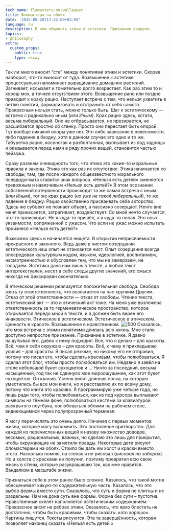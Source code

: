 ```yaml
---
tech_name: flamasters-on-wallpaper
title: Фломастеры на обоях
date: '2025-08-28T17:32:00+03:00'
language: ru
description: В чем общность этики и эстетики. Признание вандала.
topics:
- philosophy
extra:
  custom_props:
    public: true
    type: essay
---
```


Так ли много вносит “сте” между понятиями этики и эстетики. Скорее наоборот, что-то выносит от туда. Возвышение к эстетике процессуально напоминает выращивание домашних растений. Загнивает, иссыхает и томительно долго возрастает. Как раз этим то и хорош мох, а точнее отсутствием этого. Возвышение рано или поздно приводит к краху рацио. Наступает встреча с тем, что нельзя ухватить в петлю понятий, формализовать и отстранить от себя самого. Прекрасным нельзя стать, можно только быть. Шаг к эстетическому — встреча с радикально иным (*или Иным*). Крах рацио здесь, кстати, весьма либеральный. Оно не отбрасывается, не презирается, не расшибается яростно об стенку. Просто оно перестает быть опорой. Тут вообще никакой опоры уже нет. Это либо зависание в невесомости, либо падение в бездну, хотя в данном случае это одно и то же. Табуретка рацио, косоногая и разболтанная, выплывает из под задницы и оказывается перед нами в ряду прочих вещей, становится частью пейзажа.

Сразу развеем очевидность того, что этика это какие-то моральные правила и законы. Этика это как раз их отсутствие. Этика начинается со свободы, там, где после каждого общеизвестного морального псевдодогмата ставится знак вопроса. «Нельзя есть детей» сменяется тревожным и навязчивым «Нельзя есть детей?» В этом осознании собственной потерянности происходит та же самая встреча с иным (*или Иным*), тот же крах рацио (*но уже не такой либеральный*), то же падение в бездну. Рацио свойственно присваивать себе акторство. Здесь же субъект не познает объект, а пассивно созерцает. Нечто вне меня прикасается, затрагивает, воздействует. Со мной нечто случается, что-то происходит. Не я куда-то пришёл, а я куда-то попал. Это опыт уязвимости, сопряженной с ужасом. Что если не ужас можно испытать произнеся «Нельзя есть детей?»

Возможно здесь и начинается нищета. В открытии неприсваемости прекрасного и законного. Ведь даже в чистом созерцании эстетического наш опыт не становится чист. Опыт созерцания всегда опосредован культурным кодом, языком, идеологией, воспитанием, насмотренностью и обусловлен тем, что мы не замерзаем, не голодаем. Эстетика дана нам лишь в тексте, а любой текст интертекстуален, несет в себе следы других значений, его смысл никогда не фиксирован окончательно.

В этическом решении реализуется положительная свобода. Свобода взять ту ответственность, что возлагается на нас хрупким Другим. Отказ от этой ответственности — отказ от свободы. Чтение текста, эстетический акт — это и этический акт тоже. На меня уже возложена ответственность за то герменевтическое пространство, которое открывается передо мной в тексте, и я должен быть верен его инаковости. Этическое в эстетическом. Эстетическое в этическом. Ценность в красоте. Возвышенное в нравственном.
![|500](/images/im-artist2.png)
Оказалось, что моя встреча с этими понятиями длилась всю жизнь. Мне стало доступно непростое признание. Признание в эстетике. Я давно нащупывал его, давно к нему подходил. Все, что я делаю –  для красоты. Всё, чем я себя окружаю – для красоты. Всё, к чему я прикладываю усилия – для красоты. Я писал резюме, но никому его не отправил, потому что писал его, чтобы сделать красивым, чтобы полюбоваться. Я сделал этот блог, чтобы просто полюбоваться им. Недавно я завёл на столе небольшой букет сухоцветов и … Ничто за последний, весьма насыщенный, год так не сдвинуло мое мироощущение, как этот букет сухоцветов. Он красив. У меня висит длинная полка, на которую уместились бы все мои книги, но я расставляю их по всему дому, потому что книги это красиво. Я программирую уже четыре года, но лишь ради того, чтобы полюбоваться, как из под курсора выплывают символы на тёмном фоне, полюбоваться кистями за клавиатурой раскрытого ноутбука, полюбоваться обоями на рабочем столе, виднеющимися через полупрозрачный терминал.

Я могу перечислять это очень долго. Начиная с первых моментов жизни, которые могу вспомнить. Это постоянное притворство. Для каждой из перечисленных вещей я назову множество доводов, весомых, рациональных, важных, но сделаю это лишь для прикрытия, чтобы окружающие не заметили правды. Некоторые дети рисуют фломастерами на обоях. Стоило бы дать им холст и краски вместо этого. Насколько помню, на стенах я не рисовал (*рисовал на заборах*). Но и холста с красками не получил, поэтому превратил всю свою жизнь в стены, которые разукрашиваю так, как мне нравится. Вандализм в масштабе жизни.

Признаться себе в этом ранее было сложно. Казалось, что такой мотив обесценивает какую-то содержательную часть. Казалось, что это выбор формы вместо сути. Оказалось, что суть и форма не слитны и не раздельны. Нам не дона суть вне формы. Форма без сути – пустотна. Нравственный скелет наполняется эстетическим содержанием. Прекрасное висит на ребрах этики. Оказалось, что ярко блестеть не достаточно, чтобы быть красивым, чтобы сказать: «это хорошо». Картины пишутся. Тексты рисуются. Эта та завершённость, которая позволяет наконец сказать «Нельзя есть детей.»